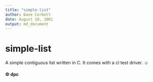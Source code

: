 ```yaml
---
title: "simple-list"
author: Dave Corbett
date: August 10, 2001
output: md_document
---
```

# simple-list

A simple contiguous list written in C. It comes with a cl test driver.  &#9786;

#### &copy; dpc
